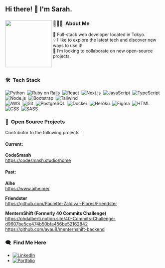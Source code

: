 ## Hi there! 👋 I'm Sarah.

### 👨🏻‍💻 &nbsp;About Me <img align="left" width="150" height="150" src="https://user-images.githubusercontent.com/114258514/224978799-8c64a745-8327-4f4e-83b9-6e5f09fe95d6.png?raw=true">
🗼 Full-stack web developer located in Tokyo. \
💡 I like to explore the latest tech and discover new ways to use it!\
👯 I’m looking to collaborate on new open-source projects. \
<br>
<br>

### 🛠 &nbsp;Tech Stack

![Python](https://img.shields.io/badge/-Python-333333?style=flat&logo=python)&nbsp;
![Ruby on Rails](https://img.shields.io/badge/-Ruby_on_Rails-333333?style=flat&logo=ruby)&nbsp;
![React](https://img.shields.io/badge/-React-333333?style=flat&logo=react)&nbsp; 
![Next.js](https://img.shields.io/badge/-Next.js-333333?style=flat&logo=next.js)&nbsp; 
![JavaScript](https://img.shields.io/badge/-JavaScript-333333?style=flat&logo=javascript)&nbsp;
![TypeScript](https://img.shields.io/badge/-TypeScript-333333?style=flat&logo=typescript)&nbsp;
![Node.js](https://img.shields.io/badge/-Node.js-333333?style=flat&logo=node.js)&nbsp;
![Bootstrap](https://img.shields.io/badge/-Bootstrap-333333?style=flat&logo=bootstrap&logoColor=563D7C)&nbsp;
![Tailwind](https://img.shields.io/badge/-Tailwind-333333?style=flat&logo=tailwindcss&logoColor=563D7C)&nbsp; \
![AWS](https://img.shields.io/badge/-AWS-333333?style=flat&logo=amazonwebservices)&nbsp;
![Git](https://img.shields.io/badge/-Git-333333?style=flat&logo=git)&nbsp;
![PostgreSQL](https://img.shields.io/badge/-PostgreSQL-333333?style=flat&logo=postgresql)&nbsp;
![Docker](https://img.shields.io/badge/-Docker-333333?style=flat&logo=docker)&nbsp;
![Heroku](https://img.shields.io/badge/-Heroku-333333?style=flat&logo=heroku)&nbsp;
![Figma](https://img.shields.io/badge/-Figma-333333?style=flat&logo=figma)&nbsp;
![HTML](https://img.shields.io/badge/-HTML-333333?style=flat&logo=HTML5)&nbsp;
![CSS](https://img.shields.io/badge/-CSS-333333?style=flat&logo=CSS3&logoColor=1572B6)&nbsp; 
![SASS](https://img.shields.io/badge/-SASS-333333?style=flat&logo=SASS&logoColor=1572B6)&nbsp; 


###  🤝 &nbsp;Open Source Projects
Contributor to the following projects:<br>

#### Current:
<strong>CodeSmash</strong><br>
https://codesmash.studio/home<br>

#### Past:
<strong>Aihe</strong><br>
https://www.aihe.me/<br>

<strong>Friendster</strong><br>
https://github.com/Paulette-Zaldivar-Flores/Friendster<br>

<strong>MenternShift (Formerly 40 Commits Challenge)</strong><br>
https://phdalberti.notion.site/40-Commits-Challenge-d9607be5ce474b50bfa456be52162842<br>
https://github.com/ayau8/menternshift-backend   

###  🗨️ &nbsp;Find Me Here
- <a href="https://www.linkedin.com/in/sarah-rollins-sr/">![LinkedIn](https://img.shields.io/badge/LinkedIn-0077B5?style=for-the-badge&logo=linkedin&logoColor=white)</a>
- <a href="https://sarah-rollins.me/">![Portfolio](https://img.shields.io/badge/-Portfolio-blueviolet?style=for-the-badge)</a>
